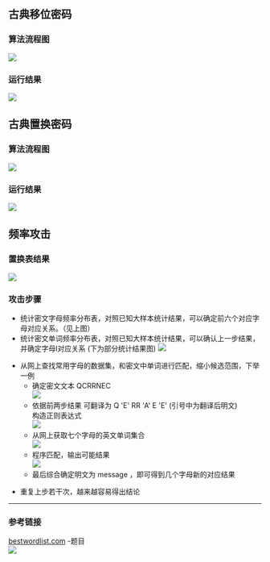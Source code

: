## 古典移位密码
### 算法流程图
![](flow_control_transfer.png)
### 运行结果
![](transfer_demo.png)
## 古典置换密码
### 算法流程图
![](flow_control_permutation.png)
### 运行结果
![](permutation_demo.png)
## 频率攻击
### 置换表结果
![](exploition_resource1.png)
### 攻击步骤
- 统计密文字母频率分布表，对照已知大样本统计结果，可以确定前六个对应字母对应关系。（见上图）
- 统计密文单词频率分布表，对照已知大样本统计结果，可以确认上一步结果，并确定字母I对应关系 (下为部分统计结果图)
![](exploition_resource2.png)
+ 从网上查找常用字母的数据集，和密文中单词进行匹配，缩小候选范围，下举一例
    * 确定密文文本 QCRRNEC <br>
    ![](exploit_demo01.png)
    * 依据前两步结果 可翻译为 Q 'E' RR 'A' E 'E' (引号中为翻译后明文)<br>
    构造正则表达式<br>
    ![](exploit_demo02.png)
    * 从网上获取七个字母的英文单词集合 <br>
    ![](exploit_demo03.png)
    * 程序匹配，输出可能结果<br>
    ![](exploit_demo04.png)
    * 最后综合确定明文为 message ，即可得到几个字母新的对应结果
- 重复上步若干次，越来越容易得出结论

---
### 参考链接
[bestwordlist.com](https://www.bestwordlist.com/)
-题目<br>
![](exploit_demo05.png)